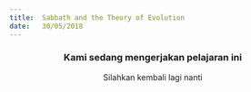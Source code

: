```yaml
---
title:  Sabbath and the Theory of Evolution
date:   30/05/2018
---
```


### <center>Kami sedang mengerjakan pelajaran ini</center>
<center>Silahkan kembali lagi nanti</center>